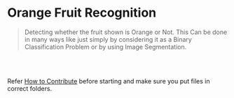 # Orange Fruit Recognition 
> Detecting whether the fruit shown is Orange or Not. This Can be done in many ways like just simply by considering it as a Binary Classification Problem or by using Image Segmentation.

<br/>
<br/>

Refer [How to Contribute](https://github.com/Devs-Paradise/Devs-Machine-Learning-Playground/blob/main/Steps_For_Beginners.md) before starting and make sure you put files in correct folders.
